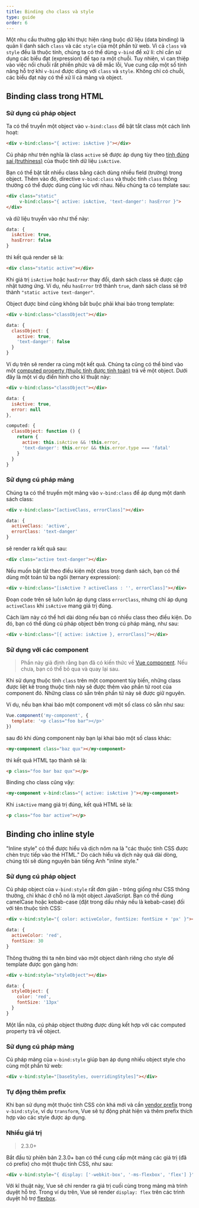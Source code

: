 ```yaml
---
title: Binding cho class và style
type: guide
order: 6
---
```


Một nhu cầu thường gặp khi thực hiện ràng buộc dữ liệu (data binding) là quản lí danh sách `class` và các `style` của một phần tử web. Vì cả `class` và `style` đều là thuộc tính, chúng ta có thể dùng `v-bind` để xử lí: chỉ cần sử dụng các biểu đạt (expression) để tạo ra một chuỗi. Tuy nhiên, vì can thiệp vào việc nối chuỗi rất phiền phức và dễ mắc lỗi, Vue cung cấp một số tính năng hỗ trợ khi `v-bind` được dùng với `class` và `style`. Không chỉ có chuỗi, các biểu đạt này có thể xử lí cả mảng và object.

## Binding class trong HTML

### Sử dụng cú pháp object

Ta có thể truyền một object vào `v-bind:class` để bật tắt class một cách linh hoạt:

``` html
<div v-bind:class="{ active: isActive }"></div>
```

Cú pháp như trên nghĩa là class `active` sẽ được áp dụng tùy theo [tính đúng sai (truthiness)](https://developer.mozilla.org/en-US/docs/Glossary/Truthy) của thuộc tính dữ liệu `isActive`.

Bạn có thể bật tắt nhiều class bằng cách dùng nhiều field (trường) trong object. Thêm vào đó, directive `v-bind:class` và thuộc tính `class` thông thường có thể được dùng cùng lúc với nhau. Nếu chúng ta có template sau:

``` html
<div class="static"
     v-bind:class="{ active: isActive, 'text-danger': hasError }">
</div>
```

và dữ liệu truyền vào như thế này:

``` js
data: {
  isActive: true,
  hasError: false
}
```

thì kết quả render sẽ là:

``` html
<div class="static active"></div>
```

Khi giá trị `isActive` hoặc `hasError` thay đổi, danh sách class sẽ được cập nhật tương ứng. Ví dụ, nếu `hasError` trở thành `true`, danh sách class sẽ trở thành `"static active text-danger"`.

Object được bind cũng không bắt buộc phải khai báo trong template:

``` html
<div v-bind:class="classObject"></div>
```
``` js
data: {
  classObject: {
    active: true,
    'text-danger': false
  }
}
```

Ví dụ trên sẽ render ra cùng một kết quả. Chúng ta cũng có thể bind vào một [computed property (thuộc tính được tính toán)](computed.html) trả về một object. Dưới đây là một ví dụ điển hình cho kĩ thuật này: 

``` html
<div v-bind:class="classObject"></div>
```
``` js
data: {
  isActive: true,
  error: null
},

computed: {
  classObject: function () {
    return {
      active: this.isActive && !this.error,
      'text-danger': this.error && this.error.type === 'fatal'
    }
  }
}
```

### Sử dụng cú pháp mảng

Chúng ta có thể truyền một mảng vào `v-bind:class` để áp dụng một danh sách class:

``` html
<div v-bind:class="[activeClass, errorClass]"></div>
```
``` js
data: {
  activeClass: 'active',
  errorClass: 'text-danger'
}
```

sẽ render ra kết quả sau:

``` html
<div class="active text-danger"></div>
```

Nếu muốn bật tắt theo điều kiện một class trong danh sách, bạn có thể dùng một toán tử ba ngôi (ternary expression):

``` html
<div v-bind:class="[isActive ? activeClass : '', errorClass]"></div>
```

Đoạn code trên sẽ luôn luôn áp dụng class `errorClass`, nhưng chỉ áp dụng `activeClass` khi `isActive` mang giá trị đúng.

Cách làm này có thể hơi dài dòng nếu bạn có nhiều class theo điều kiện. Do đó, bạn có thể dùng cú pháp object bên trong cú pháp mảng, như sau:

``` html
<div v-bind:class="[{ active: isActive }, errorClass]"></div>
```

### Sử dụng với các component

> Phần này giả định rằng bạn đã có kiến thức về [Vue component](components.html). Nếu chưa, bạn có thể bỏ qua và quay lại sau.

Khi sử dụng thuộc tính `class` trên một component tùy biến, những class được liệt kê trong thuộc tính này sẽ được thêm vào phần tử root của component đó. Những class có sẵn trên phần tử này sẽ được giữ nguyên.

Ví dụ, nếu bạn khai báo một component với một số class có sẵn như sau:

``` js
Vue.component('my-component', {
  template: '<p class="foo bar"></p>'
})
```

sau đó khi dùng component này bạn lại khai báo một số class khác:

``` html
<my-component class="baz qux"></my-component>
```

thì kết quả HTML tạo thành sẽ là:

``` html
<p class="foo bar baz qux"></p>
```

Binding cho class cũng vậy: 

``` html
<my-component v-bind:class="{ active: isActive }"></my-component>
```

Khi `isActive` mang giá trị đúng, kết quả HTML sẽ là:

``` html
<p class="foo bar active"></p>
```

## Binding cho inline style

<p class="tip">"Inline style" có thể được hiểu và dịch nôm na là "các thuộc tính CSS được chèn trực tiếp vào thẻ HTML." Do cách hiểu và dịch này quá dài dòng, chúng tôi sẽ dùng nguyên bản tiếng Anh "inline style."</p>

### Sử dụng cú pháp object

Cú pháp object của `v-bind:style` rất đơn giản - trông giống như CSS thông thường, chỉ khác ở chỗ nó là một object JavaScript. Bạn có thể dùng camelCase hoặc kebab-case (đặt trong dấu nháy nếu là kebab-case) đối với tên thuộc tính CSS:

``` html
<div v-bind:style="{ color: activeColor, fontSize: fontSize + 'px' }"></div>
```
``` js
data: {
  activeColor: 'red',
  fontSize: 30
}
```

Thông thường thì ta nên bind vào một object dành riêng cho style để template được gọn gàng hơn:

``` html
<div v-bind:style="styleObject"></div>
```
``` js
data: {
  styleObject: {
    color: 'red',
    fontSize: '13px'
  }
}
```

Một lần nữa, cú pháp object thường được dùng kết hợp với các computed property trả về object.

### Sử dụng cú pháp mảng

Cú pháp mảng của `v-bind:style` giúp bạn áp dụng nhiều object style cho cùng một phần tử web:

``` html
<div v-bind:style="[baseStyles, overridingStyles]"></div>
```

### Tự động thêm prefix

Khi bạn sử dụng một thuộc tính CSS còn khá mới và cần [vendor prefix](https://developer.mozilla.org/en-US/docs/Glossary/Vendor_Prefix) trong `v-bind:style`, ví dụ `transform`, Vue sẽ tự động phát hiện và thêm prefix thích hợp vào các style được áp dụng.

### Nhiều giá trị

> 2.3.0+

Bắt đầu từ phiên bản 2.3.0+ bạn có thể cung cấp một mảng các giá trị (đã có prefix) cho một thuộc tính CSS, như sau:

``` html
<div v-bind:style="{ display: ['-webkit-box', '-ms-flexbox', 'flex'] }"></div>
```

Với kĩ thuật này, Vue sẽ chỉ render ra giá trị cuối cùng trong mảng mà trình duyệt hỗ trợ. Trong ví dụ trên, Vue sẽ render `display: flex` trên các trình duyệt hỗ trợ [flexbox](http://caniuse.com/#feat=flexbox).
